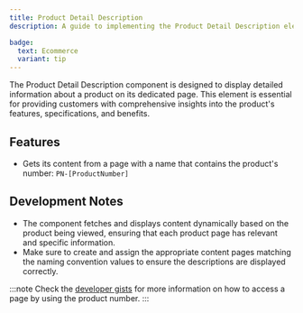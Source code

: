 ```yaml
---
title: Product Detail Description
description: A guide to implementing the Product Detail Description element

badge:
  text: Ecommerce
  variant: tip
---
```


The Product Detail Description component is designed to display detailed information about a product on its dedicated page. This element is essential for providing customers with comprehensive insights into the product's features, specifications, and benefits.

## Features
- Gets its content from a page with a name that contains the product's number: `PN-[ProductNumber]`

## Development Notes
- The component fetches and displays content dynamically based on the product being viewed, ensuring that each product page has relevant and specific information.
- Make sure to create and assign the appropriate content pages matching the naming convention values to ensure the descriptions are displayed correctly.

:::note
Check the [developer gists](/developer-shortcuts/developer-ecommerce-gists/developer-ecommerce-gists#how-to-access-a-page-by-using-the-product-number) for more information on how to access a page by using the product number.
:::